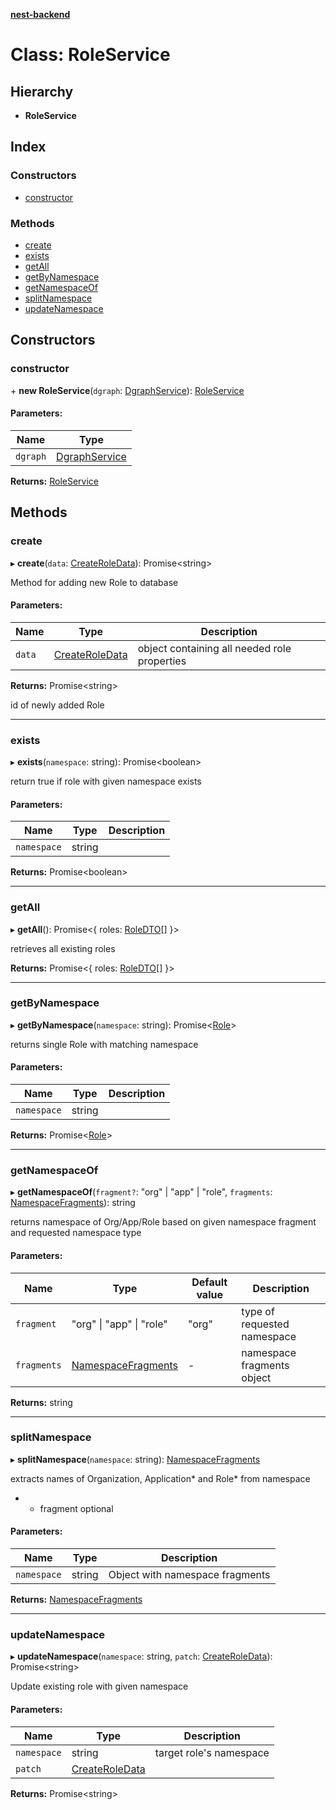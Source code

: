 **[nest-backend](../README.md)**

# Class: RoleService

## Hierarchy

* **RoleService**

## Index

### Constructors

* [constructor](roleservice.md#constructor)

### Methods

* [create](roleservice.md#create)
* [exists](roleservice.md#exists)
* [getAll](roleservice.md#getall)
* [getByNamespace](roleservice.md#getbynamespace)
* [getNamespaceOf](roleservice.md#getnamespaceof)
* [splitNamespace](roleservice.md#splitnamespace)
* [updateNamespace](roleservice.md#updatenamespace)

## Constructors

### constructor

\+ **new RoleService**(`dgraph`: [DgraphService](dgraphservice.md)): [RoleService](roleservice.md)

#### Parameters:

Name | Type |
------ | ------ |
`dgraph` | [DgraphService](dgraphservice.md) |

**Returns:** [RoleService](roleservice.md)

## Methods

### create

▸ **create**(`data`: [CreateRoleData](../interfaces/createroledata.md)): Promise<string\>

Method for adding new Role to database

#### Parameters:

Name | Type | Description |
------ | ------ | ------ |
`data` | [CreateRoleData](../interfaces/createroledata.md) | object containing all needed role properties |

**Returns:** Promise<string\>

id of newly added Role

___

### exists

▸ **exists**(`namespace`: string): Promise<boolean\>

return true if role with given namespace exists

#### Parameters:

Name | Type | Description |
------ | ------ | ------ |
`namespace` | string |   |

**Returns:** Promise<boolean\>

___

### getAll

▸ **getAll**(): Promise<{ roles: [RoleDTO](roledto.md)[]  }\>

retrieves all existing roles

**Returns:** Promise<{ roles: [RoleDTO](roledto.md)[]  }\>

___

### getByNamespace

▸ **getByNamespace**(`namespace`: string): Promise<[Role](../interfaces/role.md)\>

returns single Role with matching namespace

#### Parameters:

Name | Type | Description |
------ | ------ | ------ |
`namespace` | string |   |

**Returns:** Promise<[Role](../interfaces/role.md)\>

___

### getNamespaceOf

▸ **getNamespaceOf**(`fragment?`: \"org\" \| \"app\" \| \"role\", `fragments`: [NamespaceFragments](../interfaces/namespacefragments.md)): string

returns namespace of Org/App/Role based on given namespace fragment and requested namespace type

#### Parameters:

Name | Type | Default value | Description |
------ | ------ | ------ | ------ |
`fragment` | \"org\" \| \"app\" \| \"role\" | "org" | type of requested namespace |
`fragments` | [NamespaceFragments](../interfaces/namespacefragments.md) | - | namespace fragments object  |

**Returns:** string

___

### splitNamespace

▸ **splitNamespace**(`namespace`: string): [NamespaceFragments](../interfaces/namespacefragments.md)

extracts names of Organization, Application* and Role* from namespace
* - fragment optional

#### Parameters:

Name | Type | Description |
------ | ------ | ------ |
`namespace` | string | Object with namespace fragments  |

**Returns:** [NamespaceFragments](../interfaces/namespacefragments.md)

___

### updateNamespace

▸ **updateNamespace**(`namespace`: string, `patch`: [CreateRoleData](../interfaces/createroledata.md)): Promise<string\>

Update existing role with given namespace

#### Parameters:

Name | Type | Description |
------ | ------ | ------ |
`namespace` | string | target role's namespace |
`patch` | [CreateRoleData](../interfaces/createroledata.md) |   |

**Returns:** Promise<string\>
